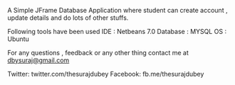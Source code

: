 A Simple JFrame Database Application where student can create account , update details and do lots of other stuffs.

Following tools have been used
IDE : Netbeans 7.0
Database : MYSQL
OS : Ubuntu

For any questions , feedback or any other thing contact me at dbysuraj@gmail.com

Twitter: twitter.com/thesurajdubey
Facebook: fb.me/thesurajdubey
